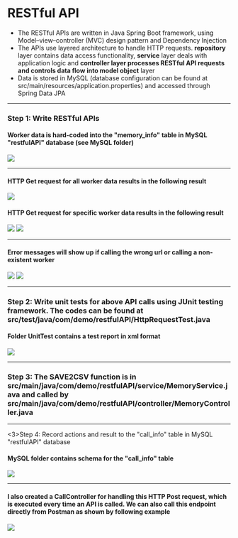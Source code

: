 # RESTful API

<ul>
<li>The RESTful APIs are written in Java Spring Boot framework, using Model–view–controller (MVC) design pattern and Dependency Injection</li>
<li>The APIs use layered architecture to handle HTTP requests. <strong>repository</strong> layer contains data access functionality, <strong>service</strong> layer deals with application logic and <strong>controller layer processes RESTful API requests and controls data flow into model object</strong> layer</li>
<li>Data is stored in MySQL (database configuration can be found at src/main/resources/application.properties) and accessed through Spring Data JPA</li>
</ul>

<hr>
<h3>Step 1: Write RESTful APIs</h3>
<h4>Worker data is hard-coded into the "memory_info" table in MySQL "restfulAPI" database (see MySQL folder)</h4>
<img src="./Image/memoryInfoSchema.png">

<hr>
<h4>HTTP Get request for all worker data results in the following result</h4>
<img src="./Image/allMemoryUsageInfo.png">
<h4>HTTP Get request for specific worker data results in the following result</h4>
<img src="./Image/memoryUsageInfo_1.png">
<img src="./Image/memoryUsageInfo_2.png">

<hr>
<h4>Error messages will show up if calling the wrong url or calling a non-existent worker</h4>
<img src="./Image/error_2.png">
<img src="./Image/error_1.png">

<hr>
<h3>Step 2: Write unit tests for above API calls using JUnit testing framework. The codes can be found at src/test/java/com/demo/restfulAPI/HttpRequestTest.java</h3>
<h4>Folder UnitTest contains a test report in xml format</h4>
<img src="./Image/unitTestReport.png">


<hr>
<h3>Step 3: The SAVE2CSV function is in src/main/java/com/demo/restfulAPI/service/MemoryService.java and called by src/main/java/com/demo/restfulAPI/controller/MemoryController.java</h3>

<hr>
<3>Step 4: Record actions and result to the "call_info" table in MySQL "restfulAPI" database</h3>
<h4> MySQL folder contains schema for the "call_info" table</h4>
<img src="./Image/callInfoSchema.png">

<hr>
<h4>I also created a CallController for handling this HTTP Post request, which is executed every time an API is called. We can also call this endpoint directly from Postman as shown by following example</h4>
<img src="./Image/addAPICallInfo.png">

